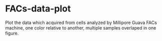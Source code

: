 # FACs-data-plot
Plot the data which acquired from cells analyzed by Millipore Guava FACs machine, one color relative to another, multiple samples overlaped in one figure.
